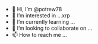 - 👋 Hi, I’m @potrew78
- 👀 I’m interested in ...xrp
- 🌱 I’m currently learning ...
- 💞️ I’m looking to collaborate on ...
- 📫 How to reach me ...

<!---
potrew78/potrew78 is a ✨ special ✨ repository because its `README.md` (this file) appears on your GitHub profile.
You can click the Preview link to take a look at your changes.
--->
